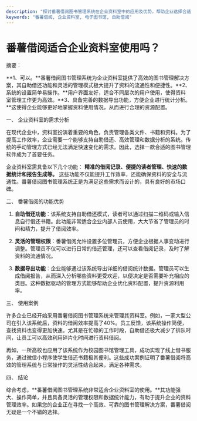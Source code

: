 ```yaml
---
description: "探讨番薯借阅图书管理系统在企业资料室中的应用及优势，帮助企业选择合适的图书管理软件。"
keywords: "番薯借阅, 企业资料室, 电子图书馆, 自助借阅"
---
```

# 番薯借阅适合企业资料室使用吗？

摘要：

**1、可以。**番薯借阅图书管理系统为企业资料室提供了高效的图书管理解决方案，其自助借还功能和灵活的管理模式极大提升了资料的流通性和便捷性。**2、系统的设置简单易操作。**用户界面友好，适合不同层次的用户使用，使得资料室管理工作更为高效。**3、具备完善的数据导出功能，方便企业进行统计分析。**这使得企业能够更好地掌握资料使用情况，从而进行合理的资源配置。

一、 企业资料室的需求分析

在现代企业中，资料室扮演着重要的角色，负责管理各类文件、书籍和资料。为了提高工作效率，企业需要一个能够支持自助借还、高效管理和数据分析的系统。传统的手动管理方式已经无法满足快速变化的需求。因此，选择一款合适的图书管理软件成为了首要任务。

企业资料室需具备以下几个功能： **精准的借阅记录、便捷的读者管理、快速的数据统计和报告生成等。** 这些功能不仅能提升工作效率，还能确保资料的安全与流通性。番薯借阅图书管理系统正是为满足这些需求而设计的，具有良好的市场口碑。

二、 番薯借阅的功能优势

1. **自助借还功能**：该系统支持自助借还模式，读者可以通过扫描二维码或输入信息自行借还书籍。此功能非常适合企业内部人员使用，大大节省了管理员的时间和精力，提升了借阅效率。

2. **灵活的管理权限**：番薯借阅允许设置多位管理员，方便企业根据人事变动进行调整。管理员不仅可以进行日常的借还管理，还可以查看借阅记录，及时了解资料的流通情况。

3. **数据导出功能**：企业能够通过该系统导出详细的借阅统计数据。管理员可以生成借阅报告，从而深入分析哪些资料更受欢迎，以便决定是否需要补充相应的类目。这种数据驱动的管理方式能够帮助企业优化资料配置，提升资源利用率。

三、 使用案例

许多企业已经开始采用番薯借阅图书管理系统来管理其资料室。例如，一家大型公司在引入该系统后，资料的借阅效率提高了40%。员工反馈，该系统操作简便，查找资料也变得更加快速。尤其是在忙碌的工作时段，自助借还极大减少了排队时间，让员工可以高效利用碎片化时间进行资料借阅。

再如，一所高校也应用了该系统作为校园图书馆管理工具，成功实现了线上借书服务，通过微信小程序使学生借还书籍极其便利。这些成功案例证明了番薯借阅将高效的管理系统与日常操作的灵活性结合起来，满足各种需求。

四、 结论

综合考虑，**番薯借阅图书管理系统非常适合企业资料室的使用。**其功能强大、操作简单，并且具备灵活的管理权限和数据统计能力，有助于提升企业的资料管理效率。如果您的企业正在寻找一个高效、可靠的图书管理解决方案，番薯借阅无疑是一个不错的选择。
